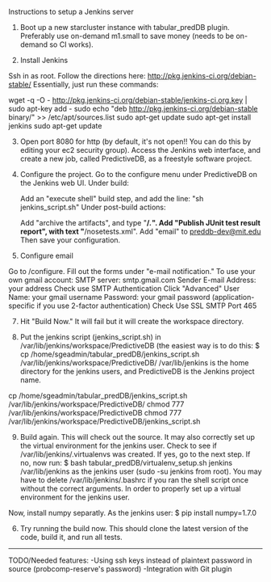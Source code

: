 Instructions to setup a Jenkins server

1. Boot up a new starcluster instance with tabular_predDB plugin. Preferably use on-demand m1.small to save money (needs to be on-demand so CI works).

2. Install Jenkins

Ssh in as root.
Follow the directions here: http://pkg.jenkins-ci.org/debian-stable/
Essentially, just run these commands:

wget -q -O - http://pkg.jenkins-ci.org/debian-stable/jenkins-ci.org.key | sudo apt-key add -
sudo echo "deb http://pkg.jenkins-ci.org/debian-stable binary/" >> /etc/apt/sources.list
sudo apt-get update
sudo apt-get install jenkins
sudo apt-get update

3. Open port 8080 for http (by default, it's not open!! You can do this by editing your ec2 security group). Access the Jenkins web interface, and create a new job, called PredictiveDB, as a freestyle software project.

4. Configure the project.
Go to the configure menu under PredictiveDB on the Jenkins web UI.
Under build: 

      Add an "execute shell" build step, and add the line: "sh jenkins_script.sh"
Under post-build actions: 

      Add "archive the artifacts", and type "**/*.*".
      Add "Publish JUnit test result report", with text "**/nosetests.xml".
      Add "email" to preddb-dev@mit.edu
Then save your configuration.

5. Configure email

Go to <url>/configure. Fill out the forms under "e-mail notification."
To use your own gmail account:
SMTP server: smtp.gmail.com
Sender E-mail Address: your address
Check use SMTP Authentication
Click "Advanced"
User Name: your gmail username
Password: your gmail password (application-specific if you use 2-factor authentication)
Check Use SSL
SMTP Port 465

7. Hit "Build Now." It will fail but it will create the workspace directory.

8. Put the jenkins script (jenkins_script.sh) in /var/lib/jenkins/workspace/PredictiveDB (the easiest way is to do this:
$ cp /home/sgeadmin/tabular_predDB/jenkins_script.sh /var/lib/jenkins/workspace/PredictiveDB/
 /var/lib/jenkins is the home directory for the jenkins users, and PredictiveDB is the Jenkins project name.

cp /home/sgeadmin/tabular_predDB/jenkins_script.sh /var/lib/jenkins/workspace/PredictiveDB/
chmod 777 /var/lib/jenkins/workspace/PredictiveDB
chmod 777 /var/lib/jenkins/workspace/PredictiveDB/jenkins_script.sh

9. Build again.  This will check out the source. It may also correctly set up the virtual environment for the jenkins user. Check to see if /var/lib/jenkins/.virtualenvs was created. If yes, go to the next step. If no, now run:
$ bash tabular_predDB/virtualenv_setup.sh jenkins /var/lib/jenkins
as the jenkins user (sudo -su jenkins from root). You may have to delete /var/lib/jenkins/.bashrc if you ran the shell script once without the correct arguments.
In order to properly set up a virtual environment for the jenkins user.

Now, install numpy separatly. As the jenkins user: $ pip install numpy=1.7.0

6. Try running the build now. This should clone the latest version of the code, build it, and run all tests.


****

TODO/Needed features: 
-Using ssh keys instead of plaintext password in source (probcomp-reserve's password)
-Integration with Git plugin